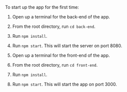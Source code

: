 To start up the app for the first time:

1. Open up a terminal for the back-end of the app.
2. From the root directory, run `cd back-end`.
3. Run `npm install`.
4. Run `npm start`. This will start the server on port 8080.

5. Open up a terminal for the front-end of the app.
6. From the root directory, run `cd front-end`.
7. Run `npm install`.
8. Run `npm start`. This will start the app on port 3000.